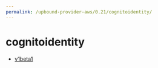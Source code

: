 ```yaml
---
permalink: /upbound-provider-aws/0.21/cognitoidentity/
---
```


# cognitoidentity



* [v1beta1](v1beta1/index.md)